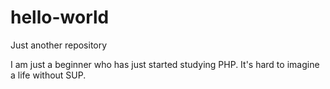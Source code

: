 # hello-world
Just another repository

I am just a beginner who has just started studying PHP.
It's hard to imagine a life without SUP.

